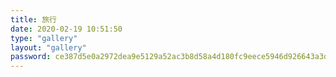 ```yaml
---
title: 旅行
date: 2020-02-19 10:51:50
type: "gallery"
layout: "gallery"
password: ce387d5e0a2972dea9e5129a52ac3b8d58a4d180fc9eece5946d926643a3d2c0
---
```

